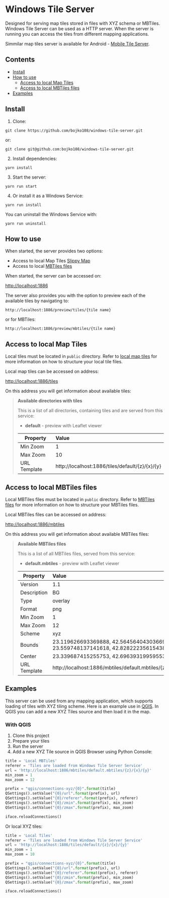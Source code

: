 # Windows Tile Server

Designed for serving map tiles stored in files with XYZ schema or MBTiles. Windows Tile Server can be used as a HTTP server. When the server is running you can access the tiles from different mapping applications.

Simmilar map tiles server is available for Android - [Mobile Tile Server](https://github.com/bojko108/mobile-tile-server).

## Contents

- [Install](#install)
- [How to use](#how-to-use)
  - [Access to local Map Tiles](#access-to-local-map-tiles)
  - [Access to local MBTiles files](#access-to-local-mbtiles-files)
- [Examples](#examples)

## Install

1. Clone:

```
git clone https://github.com/bojko108/windows-tile-server.git
```

or:

```
git clone git@github.com:bojko108/windows-tile-server.git
```

2. Install dependencies:

```
yarn install
```

3. Start the server:

```
yarn run start
```

4. Or install it as a Windows Service:

```
yarn run install
```

You can uninstall the Windows Service with:

```
yarn run uninstall
```

## How to use

When started, the server provides two options:

- Access to local Map Tiles [Slippy Map](https://wiki.openstreetmap.org/wiki/Slippy_map_tilenames)
- Access to local [MBTiles files](https://github.com/mapbox/mbtiles-spec)

When started, the server can be accessed on:

[http://localhost:1886](http://localhost:1886)

The server also provides you with the option to preview each of the available tiles by navigating to:

```
http://localhost:1886/preview/tiles/{tile name}
```

or for MBTiles:

```
http://localhost:1886/preview/mbtiles/{tile name}
```

## Access to local Map Tiles

Local tiles must be located in `public` directory. Refer to [local map tiles](public/tiles/README.md) for more information on how to structure your local tile files.

Local map tiles can be accessed on address:

[http://localhost:1886/tiles](http://localhost:1886/tiles)

On this address you will get information about available tiles:

> **Available directories with tiles**
>
> This is a list of all directories, containing tiles and are served from this service:
>
> - **default** - preview with Leaflet viewer
>
> | Property     | Value                                           |
> | ------------ | :---------------------------------------------- |
> | Min Zoom     | 1                                               |
> | Max Zoom     | 10                                              |
> | URL Template | http://localhost:1886/tiles/default/{z}/{x}/{y} |

## Access to local MBTiles files

Local MBTiles files must be located in `public` directory. Refer to [MBTiles files](public/mbtiles/README.md) for more information on how to structure your MBTiles files.

Local MBTiles files can be accessed on address:

[http://localhost:1886/mbtiles](http://localhost:1886/mbtiles)

On this address you will get information about available MBTiles files:

> **Available MBTiles files**
>
> This is a list of all MBTiles files, served from this service:
>
> - **default.mbtiles** - preview with Leaflet viewer
>
> | Property     | Value                                                                         |
> | ------------ | :---------------------------------------------------------------------------- |
> | Version      | 1.1                                                                           |
> | Description  | BG                                                                            |
> | Type         | overlay                                                                       |
> | Format       | png                                                                           |
> | Min Zoom     | 1                                                                             |
> | Max Zoom     | 12                                                                            |
> | Scheme       | xyz                                                                           |
> | Bounds       | 23.119626693369888, 42.56456404303669, 23.559748137141618, 42.828222356154384 |
> | Center       | 23.339687415255753, 42.69639319959553, 6                                      |
> | URL Template | http://localhost:1886/mbtiles/default.mbtiles/{z}/{x}/{y}                     |

## Examples

This servеr can be used from any mapping application, which supports loading of tiles with XYZ tiling scheme. Here is an example use in [QGIS](https://qgis.org/en/site/). In QGIS you can add a new XYZ Tiles source and then load it in the map.

### With QGIS

1. Clone this project
2. Prepare your tiles
3. Run the server
4. Add a new XYZ Tile source in QGIS Browser using Python Console:

```python
title = 'Local MBTiles'
referer = 'Tiles are loaded from Windows Tile Server Service'
url = 'http://localhost:1886/mbtiles/default.mbtiles/{z}/{x}/{y}'
min_zoom = 1
max_zoom = 12

prefix = "qgis/connections-xyz/{0}".format(title)
QSettings().setValue("{0}/url".format(prefix), url)
QSettings().setValue("{0}/referer".format(prefix), referer)
QSettings().setValue("{0}/zmin".format(prefix), min_zoom)
QSettings().setValue("{0}/zmax".format(prefix), max_zoom)

iface.reloadConnections()
```

Or local XYZ tiles:

```python
title = 'Local Tiles'
referer = 'Tiles are loaded from Windows Tile Server Service'
url = 'http://localhost:1886/tiles/default/{z}/{x}/{y}'
min_zoom = 1
max_zoom = 10

prefix = "qgis/connections-xyz/{0}".format(title)
QSettings().setValue("{0}/url".format(prefix), url)
QSettings().setValue("{0}/referer".format(prefix), referer)
QSettings().setValue("{0}/zmin".format(prefix), min_zoom)
QSettings().setValue("{0}/zmax".format(prefix), max_zoom)

iface.reloadConnections()
```
